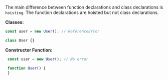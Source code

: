 
  The main difference between function declarations and class declarations is `hoisting`. The function declarations are hoisted but not class declarations.

  **Classes:**

  ```javascript
  const user = new User(); // ReferenceError

  class User {}
  ```

  **Constructor Function:**

  ```javascript
   const user = new User(); // No error

   function User() {
   }
  ```
